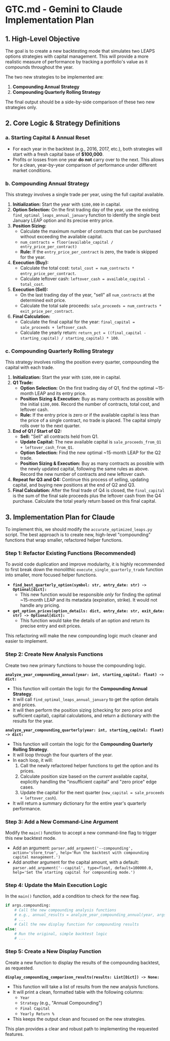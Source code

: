 # GTC.md - Gemini to Claude Implementation Plan

## 1. High-Level Objective

The goal is to create a new backtesting mode that simulates two LEAPS options strategies with capital management. This will provide a more realistic measure of performance by tracking a portfolio's value as it compounds throughout the year.

The two new strategies to be implemented are:
1.  **Compounding Annual Strategy**
2.  **Compounding Quarterly Rolling Strategy**

The final output should be a side-by-side comparison of these two new strategies only.

## 2. Core Logic & Strategy Definitions

### a. Starting Capital & Annual Reset

- For each year in the backtest (e.g., 2016, 2017, etc.), both strategies will start with a fresh capital base of **$100,000**.
- Profits or losses from one year **do not** carry over to the next. This allows for a clean, year-by-year comparison of performance under different market conditions.

### b. Compounding Annual Strategy

This strategy involves a single trade per year, using the full capital available.

1.  **Initialization:** Start the year with `$100,000` in capital.
2.  **Option Selection:** On the first trading day of the year, use the existing `find_optimal_leaps_annual_january` function to identify the single best January LEAP option and its precise entry price.
3.  **Position Sizing:**
    -   Calculate the maximum number of contracts that can be purchased without exceeding the available capital.
    -   `num_contracts = floor(available_capital / entry_price_per_contract)`
    -   **Rule:** If the `entry_price_per_contract` is zero, the trade is skipped for the year.
4.  **Execution (Buy):**
    -   Calculate the total cost: `total_cost = num_contracts * entry_price_per_contract`.
    -   Calculate leftover cash: `leftover_cash = available_capital - total_cost`.
5.  **Execution (Sell):**
    -   On the last trading day of the year, "sell" all `num_contracts` at the determined exit price.
    -   Calculate the total sale proceeds: `sale_proceeds = num_contracts * exit_price_per_contract`.
6.  **Final Calculation:**
    -   Calculate the final capital for the year: `final_capital = sale_proceeds + leftover_cash`.
    -   Calculate the yearly return: `return_pct = ((final_capital - starting_capital) / starting_capital) * 100`.

### c. Compounding Quarterly Rolling Strategy

This strategy involves rolling the position every quarter, compounding the capital with each trade.

1.  **Initialization:** Start the year with `$100,000` in capital.
2.  **Q1 Trade:**
    -   **Option Selection:** On the first trading day of Q1, find the optimal ~15-month LEAP and its entry price.
    -   **Position Sizing & Execution:** Buy as many contracts as possible with the initial `$100,000`. Record the number of contracts, total cost, and leftover cash.
    -   **Rule:** If the entry price is zero or if the available capital is less than the price of a single contract, no trade is placed. The capital simply rolls over to the next quarter.
3.  **End of Q1 / Start of Q2:**
    -   **Sell:** "Sell" all contracts held from Q1.
    -   **Update Capital:** The new available capital is `sale_proceeds_from_Q1 + leftover_cash_from_Q1`.
    -   **Option Selection:** Find the new optimal ~15-month LEAP for the Q2 trade.
    -   **Position Sizing & Execution:** Buy as many contracts as possible with the newly updated capital, following the same rules as above. Record the new number of contracts and new leftover cash.
4.  **Repeat for Q3 and Q4:** Continue this process of selling, updating capital, and buying new positions at the end of Q2 and Q3.
5.  **Final Calculation:** After the final trade of Q4 is closed, the `final_capital` is the sum of the final sale proceeds plus the leftover cash from the Q4 purchase. Calculate the total yearly return based on this final capital.

## 3. Implementation Plan for Claude

To implement this, we should modify the `accurate_optimized_leaps.py` script. The best approach is to create new, high-level "compounding" functions that wrap smaller, refactored helper functions.

### Step 1: Refactor Existing Functions (Recommended)

To avoid code duplication and improve modularity, it is highly recommended to first break down the monolithic `execute_single_quarterly_trade` function into smaller, more focused helper functions.

-   **`find_best_quarterly_option(symbol: str, entry_date: str) -> Optional[dict]:`**
    -   This new function would be responsible *only* for finding the optimal ~15-month LEAP and its metadata (expiration, strike). It would not handle any pricing.
-   **`get_option_prices(option_details: dict, entry_date: str, exit_date: str) -> Optional[dict]:`**
    -   This function would take the details of an option and return its precise entry and exit prices.

This refactoring will make the new compounding logic much cleaner and easier to implement.

### Step 2: Create New Analysis Functions

Create two new primary functions to house the compounding logic.

**`analyze_year_compounding_annual(year: int, starting_capital: float) -> dict:`**
- This function will contain the logic for the **Compounding Annual Strategy**.
- It will call `find_optimal_leaps_annual_january` to get the option details and prices.
- It will then perform the position sizing (checking for zero price and sufficient capital), capital calculations, and return a dictionary with the results for the year.

**`analyze_year_compounding_quarterly(year: int, starting_capital: float) -> dict:`**
- This function will contain the logic for the **Compounding Quarterly Rolling Strategy**.
- It will loop through the four quarters of the year.
- In each loop, it will:
    1.  Call the newly refactored helper functions to get the option and its prices.
    2.  Calculate position size based on the *current* available capital, explicitly handling the "insufficient capital" and "zero price" edge cases.
    3.  Update the capital for the next quarter (`new_capital = sale_proceeds + leftover_cash`).
- It will return a summary dictionary for the entire year's quarterly performance.

### Step 3: Add a New Command-Line Argument

Modify the `main()` function to accept a new command-line flag to trigger this new backtest mode.

-   Add an argument: `parser.add_argument('--compounding', action='store_true', help='Run the backtest with compounding capital management.')`
-   Add another argument for the capital amount, with a default: `parser.add_argument('--capital', type=float, default=100000.0, help='Set the starting capital for compounding mode.')`

### Step 4: Update the Main Execution Logic

In the `main()` function, add a condition to check for the new flag.

```python
if args.compounding:
    # Call the new compounding analysis functions
    # e.g., annual_results = analyze_year_compounding_annual(year, args.capital)
    # ...
    # Call the new display function for compounding results
else:
    # Run the original, simple backtest logic
    # ...
```

### Step 5: Create a New Display Function

Create a new function to display the results of the compounding backtest, as requested.

**`display_compounding_comparison_results(results: List[Dict]) -> None:`**
- This function will take a list of results from the new analysis functions.
- It will print a clean, formatted table with the following columns:
    - `Year`
    - `Strategy` (e.g., "Annual Compounding")
    - `Final Capital`
    - `Yearly Return %`
- This keeps the output clean and focused on the new strategies.

This plan provides a clear and robust path to implementing the requested features.